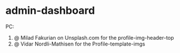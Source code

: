 # admin-dashboard

PC:
1. @ Milad Fakurian on Unsplash.com for the profile-img-header-top
2. @ Vidar Nordli-Mathisen for the Profile-template-imgs